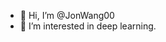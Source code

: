 - 👋 Hi, I’m @JonWang00
- 👀 I’m interested in deep learning.

<!---
JonWang00/JonWang00 is a ✨ special ✨ repository because its `README.md` (this file) appears on your GitHub profile.
You can click the Preview link to take a look at your changes.
--->
